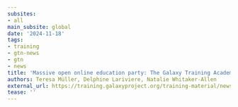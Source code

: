 ```yaml
---
subsites:
- all
main_subsite: global
date: '2024-11-18'
tags:
- training
- gtn-news
- gtn
- news
title: 'Massive open online education party: The Galaxy Training Academy'
authors: Teresa Müller, Delphine Lariviere, Natalie Whitaker-Allen
external_url: https://training.galaxyproject.org/training-material/news/2024/11/18/gta2024.html
tease: ''
---
```


